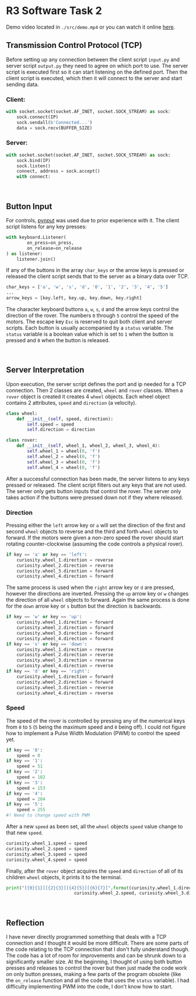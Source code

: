 # R3 Software Task 2
Demo video located in `./src/demo.mp4` or you can watch it online [here](https://drive.google.com/file/d/1WdfjwOwl6IZ-8ncvbbLWbhZIyo85mqj6/view?usp=sharing).

## Transmission Control Protocol (TCP)
Before setting up any connection between the client script `input.py` and server script `output.py` they need to agree on which port to use. The server script is executed first so it can start listening on the defined port. Then the client script is executed, which then it will connect to the server and start sending data.

### Client:

```python
with socket.socket(socket.AF_INET, socket.SOCK_STREAM) as sock:
    sock.connect(IP)
    sock.sendall(b'Connected...')
    data = sock.recv(BUFFER_SIZE)
```

### Server:

```python
with socket.socket(socket.AF_INET, socket.SOCK_STREAM) as sock:
    sock.bind(IP)
    sock.listen()
    connect, address = sock.accept()
    with connect:
```

<br>

## Button Input
For controls, [pynput](https://pypi.org/project/pynput/) was used due to prior experience with it. The client script listens for any key presses:

```python
with keyboard.Listener(
        on_press=on_press,
        on_release=on_release
) as listener:
    listener.join()
```

If any of the buttons in the array `char_keys` or the arrow keys is pressed or released the client script sends that to the server as a binary data over TCP.

```python
char_keys = ['a', 'w', 's', 'd', '0', '1', '2', '3', '4', '5']
...
arrow_keys = [key.left, key.up, key.down, key.right]
```

 The character keyboard buttons `a`, `w`, `s`, `d` and the arrow keys control the direction of the rover. The numbers `0` through `5` control the speed of the motors. The escape key `Esc` is reserved to quit both client and server scripts. Each button is  usually  accompanied by a `status` variable. The `status` variable is a boolean value which is set to `1` when the button is pressed and `0` when the button is released.

<br>

## Server Interpretation
Upon execution, the server script defines the port and ip needed for a TCP connection. Then 2 classes are created, `wheel` and `rover` classes. When a `rover` object is created it creates 4 `wheel` objects. Each wheel object contains 2 attributes, `speed` and `direction` (a velocity).

```python
class wheel:
    def __init__(self, speed, direction):
        self.speed = speed
        self.direction = direction

class rover:
    def __init__(self, wheel_1, wheel_2, wheel_3, wheel_4):
        self.wheel_1 = wheel(0, 'f')
        self.wheel_2 = wheel(0, 'f')
        self.wheel_3 = wheel(0, 'f')
        self.wheel_4 = wheel(0, 'f')
```

After a successful connection has been made, the server listens to any keys pressed or released. The client script filters out any keys that are not used. The server only gets button inputs that control the rover. The server only takes action if the buttons were pressed down not if they where released. 

### Direction
Pressing either the `left` arrow key or `a` will set the direction of the first and second `wheel` objects to reverse and the third and forth `wheel` objects to forward. If the motors were given a non-zero speed the rover should start rotating counter-clockwise (assuming the code controls a physical rover).

```python
if key == 'a' or key == 'left':
    curiosity.wheel_1.direction = reverse
    curiosity.wheel_2.direction = reverse
    curiosity.wheel_3.direction = forward
    curiosity.wheel_4.direction = forward
```

 The same process is used when the `right` arrow key or `d` are pressed, however the directions are inverted. Pressing the `up` arrow key or `w` changes the direction of all `wheel` objects to forward. Again the same process is done for the `down` arrow key or `s` button but the direction is backwards. 

```python
if key == 'w' or key == 'up':
    curiosity.wheel_1.direction = forward
    curiosity.wheel_2.direction = forward
    curiosity.wheel_3.direction = forward
    curiosity.wheel_4.direction = forward
if key == 's' or key == 'down':
    curiosity.wheel_1.direction = reverse
    curiosity.wheel_2.direction = reverse
    curiosity.wheel_3.direction = reverse
    curiosity.wheel_4.direction = reverse
if key == 'd' or key == 'right':
    curiosity.wheel_1.direction = forward
    curiosity.wheel_2.direction = forward
    curiosity.wheel_3.direction = reverse
    curiosity.wheel_4.direction = reverse
```

### Speed
The speed of the rover is controlled by pressing any of the numerical keys from `0` to `5` (`5` being the maximum speed and `0` being off). I could not figure how to implement a Pulse Width Modulation (PWM) to control the speed yet.

```python
if key == '0':
    speed = 0
if key == '1':
    speed = 51
if key == '2':
    speed = 102
if key == '3':
    speed = 153
if key == '4':
    speed = 204
if key == '5':
    speed = 255
#! Need to change speed with PWM
```

After a new `speed` as been set, all the `wheel` objects `speed` value change to that new `speed`.

```python
curiosity.wheel_1.speed = speed
curiosity.wheel_2.speed = speed
curiosity.wheel_3.speed = speed
curiosity.wheel_4.speed = speed
```

Finally, after the `rover` object acquires the `speed` and `direction` of all of its children `wheel` objects, it prints it to the terminal.

```python
print("[{0}{1}][{2}{3}][{4}{5}][{6}{7}]".format(curiosity.wheel_1.direction, curiosity.wheel_1.speed, curiosity.wheel_2.direction,
                          curiosity.wheel_2.speed, curiosity.wheel_3.direction, curiosity.wheel_3.speed, curiosity.wheel_4.direction, curiosity.wheel_4.speed))
```

<br>

## Reflection
I have never directly programmed something that deals with a TCP connection and I thought it would be more difficult. There are some parts of the code relating to the TCP connection that I don't fully understand though. The code has a lot of room for improvements and can be shrunk down to a significantly smaller size. At the beginning, I thought of using both button presses and releases to control the rover but then  just made the code work on only button presses, making a few parts of the program obsolete (like the `on_release` function and all the code that uses the `status` variable). I had difficulty implementing PWM into the code, I don't know how to start.
